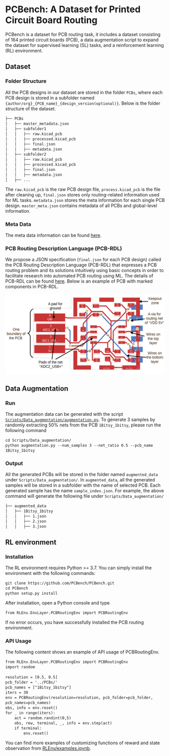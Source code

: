 # PCBench: A Dataset for Printed Circuit Board Routing
PCBench is a dataset for PCB routing task, it includes a dataset consisting of 164 printed circuit boards (PCB), a data augmentation script  to expand the dataset for supervised learning (SL) tasks, and a reinforcement learning (RL) environment.
  
 
## Dataset
### Folder Structure
All the PCB designs in our dataset are stored in the folder `PCBs`, where each PCB design is stored in a subfolder named `{author/org}_{PCB_name}_{design_version(optional)}`. Below is the folder structure of the dataset.
```
├── PCBs
│   ├── master_metadata.json
│   ├── subfolder1
│   │   ├── raw.kicad_pcb
│   │   ├── processed.kicad_pcb
│   │   ├── final.json
│   │   ├── metadata.json
│   ├── subfolder2
│   │   ├── raw.kicad_pcb
│   │   ├── processed.kicad_pcb
│   │   ├── final.json
│   │   ├── metadata.json
│   ├── ...
```
The `raw.kicad_pcb` is the raw PCB design file, `process.kicad_pcb` is the file after cleaning up, `final.json` stores only  routing-related information used for ML tasks. `metadata.json` stores the meta information for each single PCB design. `master_meta.json` contains metadata of all PCBs and global-level information.

### Meta Data
The meta data information can be found [here](https://pcbench.slab.com/posts/json-for-board-metadata-wqa2wdrc).

### PCB Routing Description Language (PCB-RDL)
We propose a JSON specification (`final.json` for each PCB design) called the PCB Routing Description  Language (PCB-RDL) that expresses a PCB routing problem and its solutions intuitively using basic concepts in order to facilitate research into automated PCB routing using ML. The details of PCB-RDL can be found [here](https://pcbench.slab.com/posts/pcb-routing-description-language-pcb-rdl-merz04kq). Below is an example of PCB with marked components in PCB-RDL.

![PCB example](https://github.com/PCBench/PCBench/blob/main/Images/PCB_example.png)

## Data Augmentation
### Run
The augmentation data can be generated with the script [`Scripts/Data_augmentation/augmentation.py`](https://github.com/PCBench/PCBench/blob/main/Scripts/Data_augmentation/augmentation.py).  To generate 3 samples by randomly extracting 50% nets from the PCB `1Bitsy_1bitsy`, please run the following command
```
cd Scripts/Data_augmentation/
python augmentation.py --num_samples 3 --net_ratio 0.5 --pcb_name 1Bitsy_1bitsy
```
### Output
All the generated PCBs will be stored in the folder named `augmented_data` under  `Scripts/Data_augmentation/`. In `augmented_data`, all the generated samples will be stored in a subfolder with the name of selected PCB. Each generated sample has the name `sample_index.json`. For example, the above command will generate the following file under `Scripts/Data_augmentation/`
```
├── augmented_data
│   ├── 1Bitsy_1bitsy
│   │   ├── 1.json
│   │   ├── 2.json
│   │   ├── 3.json
```

## RL environment

### Installation
The RL environment requires Python >= 3.7. You can simply install the environment with the following commands:
```
git clone https://github.com/PCBench/PCBench.git
cd PCBench
python setup.py install
```
After installation, open a Python console and type
```
from RLEnv.EnvLayer.PCBRoutingEnv import PCBRoutingEnv
```
If no error occurs, you have successfully installed the PCB routing environment.

### API Usage
The following content shows an example of API usage of PCBRoutingEnv. 
```
from RLEnv.EnvLayer.PCBRoutingEnv import PCBRoutingEnv
import random

resolution = [0.5, 0.5]
pcb_folder = '../PCBs/'
pcb_names = ["1Bitsy_1bitsy"]
iters = 30
env = PCBRoutingEnv(resolution=resolution, pcb_folder=pcb_folder, pcb_names=pcb_names)
obs, info = env.reset()
for _ in range(iters):
    act = random.randint(0,5)
    obs, rew, terminal, _, info = env.step(act)
    if terminal:
        env.reset()
```
You can find more examples of customizing functions of reward and state observation from [RLEnv/examples.ipynb](https://github.com/PCBench/PCBench/blob/main/RLEnv/examples.ipynb).